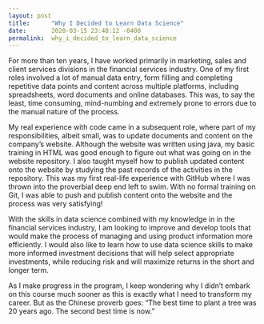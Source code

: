 ```yaml
---
layout: post
title:      "Why I Decided to Learn Data Science"
date:       2020-03-15 23:48:12 -0400
permalink:  why_i_decided_to_learn_data_science
---
```



For more than ten years, I have worked primarily in marketing, sales and client services divisions in the financial services industry. One of my first roles involved a lot of manual data entry, form filling and completing repetitive data points and content across multiple platforms, including spreadsheets, word documents and online databases.  This was, to say the least, time consuming, mind-numbing and extremely prone to errors due to the manual nature of the process.

My real experience with code came in a subsequent role, where part of my responsibilities, albeit small, was to update documents and content on the company’s website. Although the website was written using java, my basic training in HTML was good enough to figure out what was going on in the website repository. I also taught myself how to publish updated content onto the website by studying the past records of the activities in the repository. This was my first real-life experience with GitHub where I was thrown into the proverbial deep end left to swim. With no formal training on Git, I was able to push and publish content onto the website and the process was very satisfying! 

With the skills in data science combined with my knowledge in in the financial services industry, I am looking to improve and develop tools that would make the process of managing and using product information more efficiently. I would also like to learn how to use data science skills to make more informed investment decisions that will help select appropriate investments, while reducing risk and will maximize returns in the short and longer term.

As I make progress in the program, I keep wondering why I didn’t embark on this course much sooner as this is exactly what I need to transform my career. But as the Chinese proverb goes: “The best time to plant a tree was 20 years ago. The second best time is now.”
